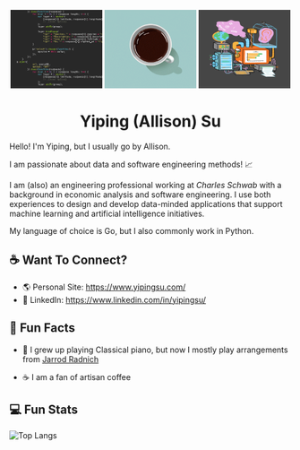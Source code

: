 <p align="center">
  <img src="https://github.com/yiping-allison/yiping-allison/blob/master/code-crawl.gif" width="164" height="140">
  <img src="https://github.com/yiping-allison/yiping-allison/blob/master/coffee-sparkle.gif" width="164" height="140">
  <img src="https://github.com/yiping-allison/yiping-allison/blob/master/data.gif" width="164" height="140">
</p>

<h1 align="center"> Yiping (Allison) Su </h1>

Hello! I'm Yiping, but I usually go by Allison.

I am passionate about data and software engineering methods! :chart_with_upwards_trend:

I am (also) an engineering professional working at _Charles Schwab_ with a background in economic analysis and software engineering. I use both experiences to design and develop data-minded applications that support machine learning and artificial intelligence initiatives.

My language of choice is Go, but I also commonly work in Python. 

## :coffee: Want To Connect?

* :earth_americas: Personal Site: https://www.yipingsu.com/
* :handshake: LinkedIn: https://www.linkedin.com/in/yipingsu/

## :scroll: Fun Facts

* :musical_keyboard:  I grew up playing Classical piano, but now I mostly play arrangements from [Jarrod Radnich](http://jarrodradnich.com/)

* :coffee:            I am a fan of artisan coffee

## :computer: Fun Stats

![Top Langs](https://github-readme-stats.vercel.app/api/top-langs/?username=yiping-allison&theme=calm&layout=compact)

